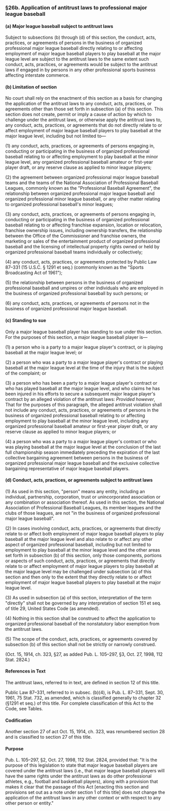 ### §26b. Application of antitrust laws to professional major league baseball ###

#### (a) Major league baseball subject to antitrust laws ####

Subject to subsections (b) through (d) of this section, the conduct, acts, practices, or agreements of persons in the business of organized professional major league baseball directly relating to or affecting employment of major league baseball players to play baseball at the major league level are subject to the antitrust laws to the same extent such conduct, acts, practices, or agreements would be subject to the antitrust laws if engaged in by persons in any other professional sports business affecting interstate commerce.

#### (b) Limitation of section ####

No court shall rely on the enactment of this section as a basis for changing the application of the antitrust laws to any conduct, acts, practices, or agreements other than those set forth in subsection (a) of this section. This section does not create, permit or imply a cause of action by which to challenge under the antitrust laws, or otherwise apply the antitrust laws to, any conduct, acts, practices, or agreements that do not directly relate to or affect employment of major league baseball players to play baseball at the major league level, including but not limited to—

(1) any conduct, acts, practices, or agreements of persons engaging in, conducting or participating in the business of organized professional baseball relating to or affecting employment to play baseball at the minor league level, any organized professional baseball amateur or first-year player draft, or any reserve clause as applied to minor league players;

(2) the agreement between organized professional major league baseball teams and the teams of the National Association of Professional Baseball Leagues, commonly known as the "Professional Baseball Agreement", the relationship between organized professional major league baseball and organized professional minor league baseball, or any other matter relating to organized professional baseball's minor leagues;

(3) any conduct, acts, practices, or agreements of persons engaging in, conducting or participating in the business of organized professional baseball relating to or affecting franchise expansion, location or relocation, franchise ownership issues, including ownership transfers, the relationship between the Office of the Commissioner and franchise owners, the marketing or sales of the entertainment product of organized professional baseball and the licensing of intellectual property rights owned or held by organized professional baseball teams individually or collectively;

(4) any conduct, acts, practices, or agreements protected by Public Law 87–331 (15 U.S.C. § 1291 et seq.) (commonly known as the "Sports Broadcasting Act of 1961");

(5) the relationship between persons in the business of organized professional baseball and umpires or other individuals who are employed in the business of organized professional baseball by such persons; or

(6) any conduct, acts, practices, or agreements of persons not in the business of organized professional major league baseball.

#### (c) Standing to sue ####

Only a major league baseball player has standing to sue under this section. For the purposes of this section, a major league baseball player is—

(1) a person who is a party to a major league player's contract, or is playing baseball at the major league level; or

(2) a person who was a party to a major league player's contract or playing baseball at the major league level at the time of the injury that is the subject of the complaint; or

(3) a person who has been a party to a major league player's contract or who has played baseball at the major league level, and who claims he has been injured in his efforts to secure a subsequent major league player's contract by an alleged violation of the antitrust laws: *Provided however*, That for the purposes of this paragraph, the alleged antitrust violation shall not include any conduct, acts, practices, or agreements of persons in the business of organized professional baseball relating to or affecting employment to play baseball at the minor league level, including any organized professional baseball amateur or first-year player draft, or any reserve clause as applied to minor league players; or

(4) a person who was a party to a major league player's contract or who was playing baseball at the major league level at the conclusion of the last full championship season immediately preceding the expiration of the last collective bargaining agreement between persons in the business of organized professional major league baseball and the exclusive collective bargaining representative of major league baseball players.

#### (d) Conduct, acts, practices, or agreements subject to antitrust laws ####

(1) As used in this section, "person" means any entity, including an individual, partnership, corporation, trust or unincorporated association or any combination or association thereof. As used in this section, the National Association of Professional Baseball Leagues, its member leagues and the clubs of those leagues, are not "in the business of organized professional major league baseball".

(2) In cases involving conduct, acts, practices, or agreements that directly relate to or affect both employment of major league baseball players to play baseball at the major league level and also relate to or affect any other aspect of organized professional baseball, including but not limited to employment to play baseball at the minor league level and the other areas set forth in subsection (b) of this section, only those components, portions or aspects of such conduct, acts, practices, or agreements that directly relate to or affect employment of major league players to play baseball at the major league level may be challenged under subsection (a) of this section and then only to the extent that they directly relate to or affect employment of major league baseball players to play baseball at the major league level.

(3) As used in subsection (a) of this section, interpretation of the term "directly" shall not be governed by any interpretation of section 151 et seq. of title 29, United States Code (as amended).

(4) Nothing in this section shall be construed to affect the application to organized professional baseball of the nonstatutory labor exemption from the antitrust laws.

(5) The scope of the conduct, acts, practices, or agreements covered by subsection (b) of this section shall not be strictly or narrowly construed.

(Oct. 15, 1914, ch. 323, §27, as added Pub. L. 105–297, §3, Oct. 27, 1998, 112 Stat. 2824.)

#### References in Text ####

The antitrust laws, referred to in text, are defined in section 12 of this title.

Public Law 87–331, referred to in subsec. (b)(4), is Pub. L. 87–331, Sept. 30, 1961, 75 Stat. 732, as amended, which is classified generally to chapter 32 (§1291 et seq.) of this title. For complete classification of this Act to the Code, see Tables.

#### Codification ####

Another section 27 of act Oct. 15, 1914, ch. 323, was renumbered section 28 and is classified to section 27 of this title.

#### Purpose ####

Pub. L. 105–297, §2, Oct. 27, 1998, 112 Stat. 2824, provided that: "It is the purpose of this legislation to state that major league baseball players are covered under the antitrust laws (i.e., that major league baseball players will have the same rights under the antitrust laws as do other professional athletes, e.g., football and basketball players), along with a provision that makes it clear that the passage of this Act [enacting this section and provisions set out as a note under section 1 of this title] does not change the application of the antitrust laws in any other context or with respect to any other person or entity."